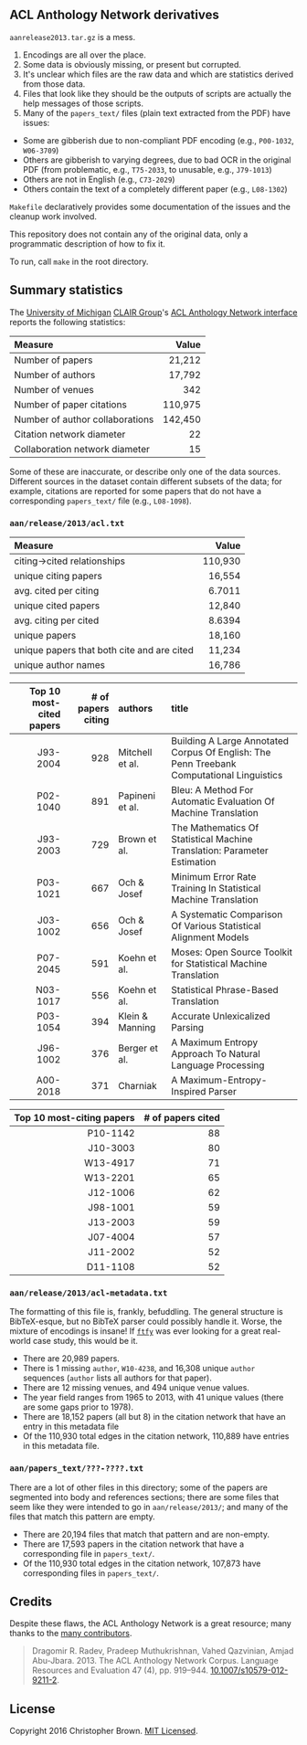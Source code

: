 ## ACL Anthology Network derivatives

`aanrelease2013.tar.gz` is a mess.

1. Encodings are all over the place.
2. Some data is obviously missing, or present but corrupted.
3. It's unclear which files are the raw data and which are statistics derived from those data.
4. Files that look like they should be the outputs of scripts are actually the help messages of those scripts.
5. Many of the `papers_text/` files (plain text extracted from the PDF) have issues:
  * Some are gibberish due to non-compliant PDF encoding (e.g., `P00-1032`, `W06-3709`)
  * Others are gibberish to varying degrees, due to bad OCR in the original PDF (from problematic, e.g., `T75-2033`, to unusable, e.g., `J79-1013`)
  * Others are not in English (e.g., `C73-2029`)
  * Others contain the text of a completely different paper (e.g., `L08-1302`)

`Makefile` declaratively provides some documentation of the issues and the cleanup work involved.

This repository does not contain any of the original data, only a programmatic description of how to fix it.

To run, call `make` in the root directory.


## Summary statistics

The [University of Michigan](http://umich.edu/) [CLAIR Group](http://clair.si.umich.edu/clair/homepage/)'s [ACL Anthology Network interface](http://clair.eecs.umich.edu/aan/index.php) reports the following statistics:

| Measure                         |   Value |
|:--------------------------------|--------:|
| Number of papers                |  21,212 |
| Number of authors               |  17,792 |
| Number of venues                |     342 |
| Number of paper citations       | 110,975 |
| Number of author collaborations | 142,450 |
| Citation network diameter       |      22 |
| Collaboration network diameter  |      15 |

Some of these are inaccurate, or describe only one of the data sources.
Different sources in the dataset contain different subsets of the data; for example, citations are reported for some papers that do not have a corresponding `papers_text/` file (e.g., `L08-1098`).

### `aan/release/2013/acl.txt`

<!-- # setup:
awk -F ' ==> ' '{print $1}' acl.txt | sort > citing.txt
awk -F ' ==> ' '{print $2}' acl.txt | sort > cited.txt
awk -F $'\t' '{print $2}' out/id_author_title_venue_year.tsv | sed $'s/; */\\\n/g' > out/authors.txt
-->

| Measure                                    |   Value |
|:-------------------------------------------|--------:|
| citing→cited relationships                 | 110,930 | <!-- wc -l acl.txt -->
| unique citing papers                       |  16,554 | <!-- uniq citing.txt | wc -l -->
| avg. cited per citing                      |  6.7011 | <!-- 110930 / 16554 -->
| unique cited papers                        |  12,840 | <!-- uniq cited.txt | wc -l -->
| avg. citing per cited                      |  8.6394 | <!-- 110930 / 12840 -->
| unique papers                              |  18,160 | <!-- sort citing.txt cited.txt | uniq | wc -l -->
| unique papers that both cite and are cited |  11,234 | <!-- comm -1 -2 <(uniq citing.txt) <(uniq cited.txt) | wc -l -->
| unique author names                        |  16,786 | <!-- sort out/authors.txt | uniq | wc -l -->


| Top 10 most-cited papers | # of papers citing | authors         | title |
|-------------------------:|-------------------:|:----------------|:------|
|                 J93-2004 |                928 | Mitchell et al. | Building A Large Annotated Corpus Of English: The Penn Treebank Computational Linguistics | <!-- sort cited.txt | uniq -c | sort -g | tail -10r -->
|                 P02-1040 |                891 | Papineni et al. | Bleu: A Method For Automatic Evaluation Of Machine Translation |
|                 J93-2003 |                729 | Brown et al.    | The Mathematics Of Statistical Machine Translation: Parameter Estimation |
|                 P03-1021 |                667 | Och & Josef     | Minimum Error Rate Training In Statistical Machine Translation |
|                 J03-1002 |                656 | Och & Josef     | A Systematic Comparison Of Various Statistical Alignment Models |
|                 P07-2045 |                591 | Koehn et al.    | Moses: Open Source Toolkit for Statistical Machine Translation |
|                 N03-1017 |                556 | Koehn et al.    | Statistical Phrase-Based Translation |
|                 P03-1054 |                394 | Klein & Manning | Accurate Unlexicalized Parsing |
|                 J96-1002 |                376 | Berger et al.   | A Maximum Entropy Approach To Natural Language Processing |
|                 A00-2018 |                371 | Charniak        | A Maximum-Entropy-Inspired Parser |


| Top 10 most-citing papers | # of papers cited |
|--------------------------:|------------------:|
|                  P10-1142 |                88 | <!-- sort citing.txt | uniq -c | sort -g | tail -10r -->
|                  J10-3003 |                80 |
|                  W13-4917 |                71 |
|                  W13-2201 |                65 |
|                  J12-1006 |                62 |
|                  J98-1001 |                59 |
|                  J13-2003 |                59 |
|                  J07-4004 |                57 |
|                  J11-2002 |                52 |
|                  D11-1108 |                52 |


### `aan/release/2013/acl-metadata.txt`

The formatting of this file is, frankly, befuddling. The general structure is BibTeX-esque, but no BibTeX parser could possibly handle it. Worse, the mixture of encodings is insane! If [`ftfy`](https://github.com/LuminosoInsight/python-ftfy) was ever looking for a great real-world case study, this would be it.

<!-- echo $'id\tauthor\ttitle\tvenue\tyear' | cat - out/id_author_title_venue_year.tsv | synopsize -->

* There are 20,989 papers.
* There is 1 missing `author`, `W10-4238`, and 16,308 unique `author` sequences (`author` lists all authors for that paper).
* There are 12 missing venues, and 494 unique venue values.
* The year field ranges from 1965 to 2013, with 41 unique values (there are some gaps prior to 1978).
* There are 18,152 papers (all but 8) in the citation network that have an entry in this metadata file
* Of the 110,930 total edges in the citation network, 110,889 have entries in this metadata file.


### `aan/papers_text/???-????.txt`

There are a lot of other files in this directory; some of the papers are segmented into body and references sections; there are some files that seem like they were intended to go in `aan/release/2013/`; and many of the files that match this pattern are empty.

* There are 20,194 files that match that pattern and are non-empty.
* There are 17,593 papers in the citation network that have a corresponding file in `papers_text/`.
* Of the 110,930 total edges in the citation network, 107,873 have corresponding files in `papers_text/`.


## Credits

Despite these flaws, the ACL Anthology Network is a great resource;
many thanks to the [many contributors](http://clair.eecs.umich.edu/aan/about.php).

> Dragomir R. Radev, Pradeep Muthukrishnan, Vahed Qazvinian, Amjad Abu-Jbara. 2013. The ACL Anthology Network Corpus. Language Resources and Evaluation 47 (4), pp. 919–944. [10.1007/s10579-012-9211-2](http://dx.doi.org/10.1007/s10579-012-9211-2).


## License

Copyright 2016 Christopher Brown. [MIT Licensed](http://chbrown.github.io/licenses/MIT/#2016).

